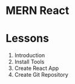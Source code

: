 # MERN React

# Lessons

1. Introduction
2. Install Tools
3. Create React App
4. Create Git Repository
